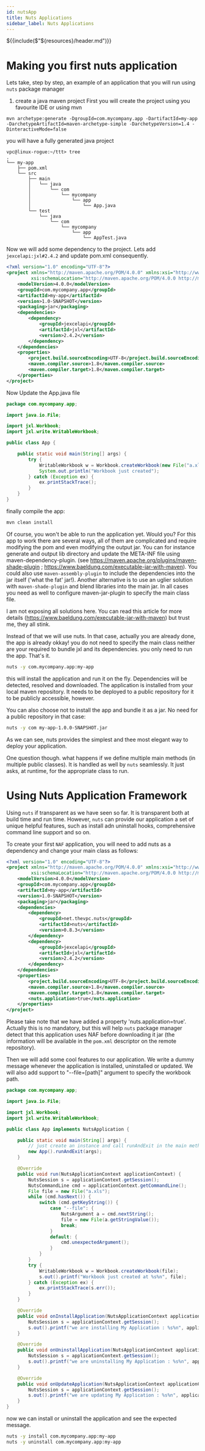 ```yaml
---
id: nutsApp
title: Nuts Applications
sidebar_label: Nuts Applications
---
```

${{include($"${resources}/header.md")}}

# Making you first nuts application

Lets take, step by step, an example of an application that you will run using ```nuts``` package manager

1. create a java maven project First you will create the project using you favourite IDE or using mvn

```
mvn archetype:generate -DgroupId=com.mycompany.app -DartifactId=my-app -DarchetypeArtifactId=maven-archetype-simple -DarchetypeVersion=1.4 -DinteractiveMode=false
```

you will have a fully generated java project

```aidl
vpc@linux-rogue:~/ttt> tree
.
└── my-app
    ├── pom.xml
    └── src
        ├── main
        │   └── java
        │       └── com
        │           └── mycompany
        │               └── app
        │                   └── App.java
        └── test
            └── java
                └── com
                    └── mycompany
                        └── app
                            └── AppTest.java

```

Now we will add some dependency to the project. Lets add `jexcelapi:jxl#2.4.2` and update pom.xml consequently.

```xml
<?xml version="1.0" encoding="UTF-8"?>
<project xmlns="http://maven.apache.org/POM/4.0.0" xmlns:xsi="http://www.w3.org/2001/XMLSchema-instance"
         xsi:schemaLocation="http://maven.apache.org/POM/4.0.0 http://maven.apache.org/xsd/maven-4.0.0.xsd">
    <modelVersion>4.0.0</modelVersion>
    <groupId>com.mycompany.app</groupId>
    <artifactId>my-app</artifactId>
    <version>1.0-SNAPSHOT</version>
    <packaging>jar</packaging>
    <dependencies>
        <dependency>
            <groupId>jexcelapi</groupId>
            <artifactId>jxl</artifactId>
            <version>2.4.2</version>
        </dependency>
    </dependencies>
    <properties>
        <project.build.sourceEncoding>UTF-8</project.build.sourceEncoding>
        <maven.compiler.source>1.8</maven.compiler.source>
        <maven.compiler.target>1.8</maven.compiler.target>
    </properties>
</project> 
```

Now Update the App.java file

```java
package com.mycompany.app;

import java.io.File;

import jxl.Workbook;
import jxl.write.WritableWorkbook;

public class App {

    public static void main(String[] args) {
        try {
            WritableWorkbook w = Workbook.createWorkbook(new File("a.xls"));
            System.out.println("Workbook just created");
        } catch (Exception ex) {
            ex.printStackTrace();
        }
    }
}

```

finally compile the app:

```bash
mvn clean install
```

Of course, you won't be able to run the application yet. Would you? For this app to work there are several ways, all of
them are complicated and require modifying the pom and even modifying the output jar. You can for instance generate and
output lib directory and update the META-INF file using maven-dependency-plugin.
(see https://maven.apache.org/plugins/maven-shade-plugin ; https://www.baeldung.com/executable-jar-with-maven). You
could also use ```maven-assembly-plugin``` to include the dependencies into the jar itself ('what the fat' jar!).
Another alternative is to use an uglier solution with ```maven-shade-plugin``` and blend libraries into the main jar. In
all cases you need as well to configure maven-jar-plugin to specify the main class file.

I am not exposing all solutions here. You can read this article for more
details (https://www.baeldung.com/executable-jar-with-maven) but trust me, they all stink.

Instead of that we will use nuts. In that case, actually you are already done, the app is already okkay! you do not need
to specify the main class neither are your required to bundle jxl and its dependencies. you only need to run the app.
That's it.

```bash
nuts -y com.mycompany.app:my-app
```

this will install the application and run it on the fly. Dependencies will be detected, resolved and downloaded. The
application is installed from your local maven repository. It needs to be deployed to a public repository for it to be
publicly accessible, however.

You can also choose not to install the app and bundle it as a jar. No need for a public repository in that case:

```bash
nuts -y com my-app-1.0.0-SNAPSHOT.jar
```

As we can see, nuts provides the simplest and thee most elegant way to deploy your application.

One question though. what happens if we define multiple main methods (in multiple public classes). It is handled as well
by ```nuts``` seamlessly. It just asks, at runtime, for the appropriate class to run.

# Using Nuts Application Framework

Using ```nuts``` if transparent as we have seen so far. It is transparent both at build time and run time.
However, ```nuts``` can provide our application a set of unique helpful features, such as install adn uninstall hooks,
comprehensive command line support and so on.

To create your first ```NAF``` application, you will need to add nuts as a dependency and change your main class as
follows:

```xml
<?xml version="1.0" encoding="UTF-8"?>
<project xmlns="http://maven.apache.org/POM/4.0.0" xmlns:xsi="http://www.w3.org/2001/XMLSchema-instance"
         xsi:schemaLocation="http://maven.apache.org/POM/4.0.0 http://maven.apache.org/xsd/maven-4.0.0.xsd">
    <modelVersion>4.0.0</modelVersion>
    <groupId>com.mycompany.app</groupId>
    <artifactId>my-app</artifactId>
    <version>1.0-SNAPSHOT</version>
    <packaging>jar</packaging>
    <dependencies>
        <dependency>
            <groupId>net.thevpc.nuts</groupId>
            <artifactId>nuts</artifactId>
            <version>0.8.3</version>
        </dependency>
        <dependency>
            <groupId>jexcelapi</groupId>
            <artifactId>jxl</artifactId>
            <version>2.4.2</version>
        </dependency>
    </dependencies>
    <properties>
        <project.build.sourceEncoding>UTF-8</project.build.sourceEncoding>
        <maven.compiler.source>1.8</maven.compiler.source>
        <maven.compiler.target>1.8</maven.compiler.target>
        <nuts.application>true</nuts.application>
    </properties>
</project> 
```
Please take note that we have added a property 'nuts.application=true'. 
Actually this is no mandatory, but this will help ```nuts``` package manager detect that this application uses NAF before
downloading it jar (the information will be available in the ```pom.xml``` descriptor on the remote repository).

Then we will add some cool features to our application. We write a dummy message whenever the application is installed, uninstalled or updated.
We will also add support to "--file=[path]" argument to specify the workbook path.

```java
package com.mycompany.app;

import java.io.File;

import jxl.Workbook;
import jxl.write.WritableWorkbook;

public class App implements NutsApplication {

    public static void main(String[] args) {
        // just create an instance and call runAndExit in the main method
        new App().runAndExit(args);
    }

    @Override
    public void run(NutsApplicationContext applicationContext) {
        NutsSession s = applicationContext.getSession();
        NutsCommandLine cmd = applicationContext.getCommandLine();
        File file = new File("a.xls");
        while (cmd.hasNext()) {
            switch (cmd.getKeyString()) {
                case "--file": {
                    NutsArgument a = cmd.nextString();
                    file = new File(a.getStringValue());
                    break;
                }
                default: {
                    cmd.unexpectedArgument();
                }
            }
        }
        try {
            WritableWorkbook w = Workbook.createWorkbook(file);
            s.out().printf("Workbook just created at %s%n", file);
        } catch (Exception ex) {
            ex.printStackTrace(s.err());
        }
    }

    @Override
    public void onInstallApplication(NutsApplicationContext applicationContext) {
        NutsSession s = applicationContext.getSession();
        s.out().printf("we are installing My Application : %s%n", applicationContext.getId());
    }

    @Override
    public void onUninstallApplication(NutsApplicationContext applicationContext) {
        NutsSession s = applicationContext.getSession();
        s.out().printf("we are uninstalling My Application : %s%n", applicationContext.getId());
    }

    @Override
    public void onUpdateApplication(NutsApplicationContext applicationContext) {
        NutsSession s = applicationContext.getSession();
        s.out().printf("we are updating My Application : %s%n", applicationContext.getId());
    }
}

```

now we can install or uninstall  the application and see the expected message.

```bash
nuts -y install com.mycompany.app:my-app
nuts -y uninstall com.mycompany.app:my-app
```


